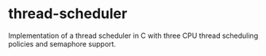 # thread-scheduler
Implementation of a thread scheduler in C with three CPU thread scheduling policies and semaphore support.
